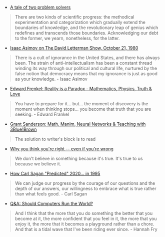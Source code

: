 * [A tale of two problem solvers](https://www.youtube.com/watch?v=ltLUadnCyi0)
> There are two kinds of scientific progress: the methodical experimentation and categorization which gradually extend the boundaries of knowledge, and the revolutionary leap of genius which redefines and transcends those boundaries. Acknowledging our debt to the former, we yearn, nonetheless, for the latter.


* [Isaac Asimov on The David Letterman Show, October 21, 1980](https://www.youtube.com/watch?v=365kJOsFd3w)
> There is a cult of ignorance in the United States, and there has always been. The strain of anti-intellectualism has been a constant thread winding its way through our political and cultural life, nurtured by the false notion that democracy means that my ignorance is just as good as your knowledge. - Isaac Asimov


* [Edward Frenkel: Reality is a Paradox - Mathematics, Physics, Truth & Love](https://www.youtube.com/watch?v=Osh0-J3T2nY)
> You have to prepare for it... but... the moment of discovery is the moment when thinking stops... you become that truth that you are seeking. - Edward Frankel


* [Grant Sanderson: Math, Manim, Neural Networks & Teaching with 3Blue1Brown](https://www.youtube.com/watch?v=U_6AYX42gkU)
> The solution to writer's block is to read


* [Why you think you're right -- even if you're wrong](https://youtu.be/w4RLfVxTGH4)
> We don't believe in something because it's true. It's true to us because we believe it.


* [How Carl Sagan "Predicted" 2020... in 1995](https://youtu.be/LNQtB5sL9F4)
> We can judge our progress by the courage of our questions and the depth of our answers, our willingness to embrace what is true rather than what feels good. - Carl Sagan


* [Q&A: Should Computers Run the World?](https://www.youtube.com/watch?v=6oWliz-bNvQ)
> And I think that the more that you do something the better that you become at it, the more confident that you feel in it, the more that you enjoy it, the more that it becomes a playground rather than a chore. And that is a tidal wave that I've been riding ever since. - Hannah Fry
